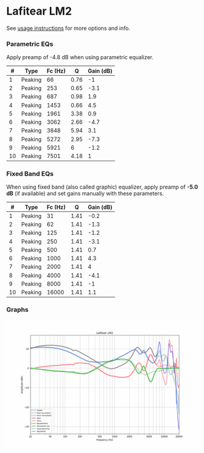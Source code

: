 # Lafitear LM2
See [usage instructions](https://github.com/jaakkopasanen/AutoEq#usage) for more options and info.

### Parametric EQs
Apply preamp of -4.8 dB when using parametric equalizer.

|   # | Type    |   Fc (Hz) |    Q |   Gain (dB) |
|-----|---------|-----------|------|-------------|
|   1 | Peaking |        66 | 0.76 |        -1   |
|   2 | Peaking |       253 | 0.65 |        -3.1 |
|   3 | Peaking |       687 | 0.98 |         1.9 |
|   4 | Peaking |      1453 | 0.66 |         4.5 |
|   5 | Peaking |      1961 | 3.38 |         0.9 |
|   6 | Peaking |      3062 | 2.66 |        -4.7 |
|   7 | Peaking |      3848 | 5.94 |         3.1 |
|   8 | Peaking |      5272 | 2.95 |        -7.3 |
|   9 | Peaking |      5921 | 6    |        -1.2 |
|  10 | Peaking |      7501 | 4.18 |         1   |

### Fixed Band EQs
When using fixed band (also called graphic) equalizer, apply preamp of **-5.0 dB** (if available) and set gains manually with these parameters.

|   # | Type    |   Fc (Hz) |    Q |   Gain (dB) |
|-----|---------|-----------|------|-------------|
|   1 | Peaking |        31 | 1.41 |        -0.2 |
|   2 | Peaking |        62 | 1.41 |        -1.3 |
|   3 | Peaking |       125 | 1.41 |        -1.2 |
|   4 | Peaking |       250 | 1.41 |        -3.1 |
|   5 | Peaking |       500 | 1.41 |         0.7 |
|   6 | Peaking |      1000 | 1.41 |         4.3 |
|   7 | Peaking |      2000 | 1.41 |         4   |
|   8 | Peaking |      4000 | 1.41 |        -4.1 |
|   9 | Peaking |      8000 | 1.41 |        -1   |
|  10 | Peaking |     16000 | 1.41 |         1.1 |

### Graphs
![](./Lafitear%20LM2.png)
